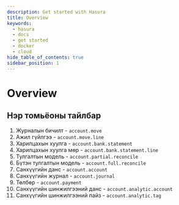 ```yaml
---
description: Get started with Hasura
title: Overview
keywords:
  - hasura
  - docs
  - get started
  - docker
  - cloud
hide_table_of_contents: true
sidebar_position: 1
---
```


# Overview

## Нэр томьёоны тайлбар

1. Журналын бичилт - `account.move`
2. Ажил гүйлгээ - `account.move.line`
3. Харилцахын хуулга - `account.bank.statement`
4. Харилцахын хуулга мөр - `account.bank.statement.line`
5. Тулгалтын модель - `account.partial.reconcile`
6. Бүтэн тулгалтын модель - `account.full.reconcile`
7. Санхүүгийн данс - `account.account`
8. Санхүүгийн журнал - `account.journal`
9. Төлбөр - `account.payment`
10. Санхүүгийн шинжилгээний данс - `account.analytic.account`
11. Санхүүгийн шинжилгээний пайз - `account.analytic.tag`
